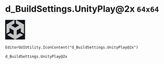 # d_BuildSettings.UnityPlay@2x `64x64`
<img src="/img/d_BuildSettings.UnityPlay@2x.png" width=64 height=64>

``` CSharp
EditorGUIUtility.IconContent("d_BuildSettings.UnityPlay@2x")
```
```
d_BuildSettings.UnityPlay@2x
```
